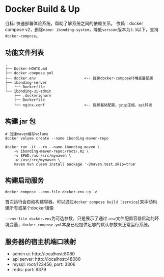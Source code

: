 # Docker Build & Up

目标: 快速部署体验系统，帮助了解系统之间的依赖关系。
依赖：docker compose v2，删除`name: ibonding-system`，降低`version`版本为`3.3`以下，支持`docker-compose`。

## 功能文件列表

```text
.
├── Docker-HOWTO.md                 
├── docker-compose.yml              
├── docker.env                      <-- 提供docker-compose环境变量配置
├── ibonding-server
│   └── Dockerfile
└── ibonding-ui-admin
    ├── .dockerignore
    ├── Dockerfile
    └── nginx.conf                  <-- 提供基础配置，gzip压缩、api转发
```

## 构建 jar 包

```shell
# 创建maven缓存volume
docker volume create --name ibonding-maven-repo

docker run -it --rm --name ibonding-maven \
    -v ibonding-maven-repo:/root/.m2 \
    -v $PWD:/usr/src/mymaven \
    -w /usr/src/mymaven \
    maven mvn clean install package '-Dmaven.test.skip=true'
```

## 构建启动服务

```shell
docker compose --env-file docker.env up -d
```

首次运行会自动构建容器。可以通过`docker compose build [service]`来手动构建所有或某个docker镜像

`--env-file docker.env`为可选参数，只是展示了通过`.env`文件配置容器启动的环境变量，`docker-compose.yml`本身已经提供足够的默认参数来正常运行系统。

## 服务器的宿主机端口映射

- admin ui: http://localhost:8080
- api server: http://localhost:48080
- mysql: root/123456, port: 3306
- redis: port: 6379
